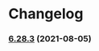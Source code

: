# Changelog

### [6.28.3](https://github.com/modelberry/sites/compare/6.28.2...6.28.3) (2021-08-05)


